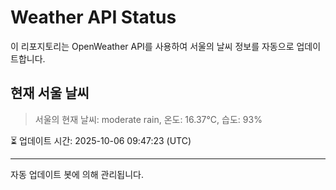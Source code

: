 
# Weather API Status

이 리포지토리는 OpenWeather API를 사용하여 서울의 날씨 정보를 자동으로 업데이트합니다.

## 현재 서울 날씨
> 서울의 현재 날씨: moderate rain, 온도: 16.37°C, 습도: 93%

⏳ 업데이트 시간: 2025-10-06 09:47:23 (UTC)

---
자동 업데이트 봇에 의해 관리됩니다.
